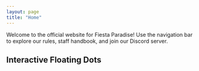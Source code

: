 ```yaml
---
layout: page
title: "Home"
---
```

Welcome to the official website for Fiesta Paradise! Use the navigation bar to explore our rules, staff handbook, and join our Discord server.

## Interactive Floating Dots

<div id="canvas-container"></div>

<script src="https://cdnjs.cloudflare.com/ajax/libs/three.js/r128/three.min.js"></script>

<script>
  var scene, camera, renderer;
  var dots = [];
  var mouse = new THREE.Vector2();
  var speed = 0.1;

  function init() {
    scene = new THREE.Scene();
    camera = new THREE.PerspectiveCamera(75, window.innerWidth / window.innerHeight, 0.1, 1000);
    camera.position.z = 5;

    renderer = new THREE.WebGLRenderer();
    renderer.setSize(window.innerWidth, window.innerHeight);
    document.getElementById('canvas-container').appendChild(renderer.domElement);

    createDots();
    document.addEventListener('mousemove', onMouseMove, false);

    animate();
  }

  function createDots() {
    var geometry = new THREE.Geometry();
    var material = new THREE.PointsMaterial({ color: 0xffffff });

    for (var i = 0; i < 100; i++) {
      var dot = new THREE.Vector3(
        Math.random() * 10 - 5,
        Math.random() * 10 - 5,
        Math.random() * 10 - 5
      );
      geometry.vertices.push(dot);
      dots.push(dot);
    }

    var points = new THREE.Points(geometry, material);
    scene.add(points);
  }

  function onMouseMove(event) {
    mouse.x = (event.clientX / window.innerWidth) * 2 - 1;
    mouse.y = - (event.clientY / window.innerHeight) * 2 + 1;
  }

  function animate() {
    requestAnimationFrame(animate);

    for (var i = 0; i < dots.length; i++) {
      var dot = dots[i];
      var distance = dot.distanceTo(camera.position);

      if (distance < 1) {
        dot.x -= (dot.x - mouse.x) * speed;
        dot.y -= (dot.y - mouse.y) * speed;
      } else {
        dot.x += Math.random() * 0.01 - 0.005;
        dot.y += Math.random() * 0.01 - 0.005;
      }

      if (dot.x > 5) dot.x = -5;
      if (dot.x < -5) dot.x = 5;
      if (dot.y > 5) dot.y = -5;
      if (dot.y < -5) dot.y = 5;
    }

    renderer.render(scene, camera);
  }

  init();
</script>
